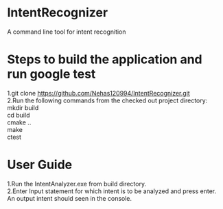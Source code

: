 # IntentRecognizer
A command line tool for intent recognition

# Steps to build the application and run google test<br>
1.git clone https://github.com/Nehas120994/IntentRecognizer.git<br>
2.Run the following commands from the checked out project directory:<br>
mkdir build<br>
cd build<br>
cmake ..<br>
make<br>
ctest<br>

# User Guide
1.Run the IntentAnalyzer.exe from build directory.<br>
2.Enter Input statement for which intent is to be analyzed and press enter.<br>
An output intent should seen in the console.



